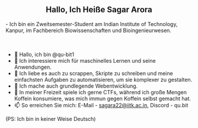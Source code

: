 <h2 align="center">Hallo, Ich Heiße Sagar Arora</h2>
- Ich bin ein Zweitsemester-Student am Indian Institute of Technology, Kanpur, im Fachbereich Biowissenschaften und Bioingenieurwesen.

<br>
<br>
<br>

- 👋 Hallo, ich bin @qu-bit1
- 👀 Ich interessiere mich für maschinelles Lernen und seine Anwendungen.
- 💞️ Ich liebe es auch zu scrappen, Skripte zu schreiben und meine einfachsten Aufgaben zu automatisieren, um sie komplexer zu gestalten.
- 🌱 Ich mache auch grundlegende Webentwicklung.
- 👾 In meiner Freizeit spiele ich gerne CTFs, während ich große Mengen Koffein konsumiere, was mich immun gegen Koffein selbst gemacht hat.
- 📫 So erreichen Sie mich: E-Mail - sagara22@iitk.ac.in, Discord - qu.bit

(PS: Ich bin in keiner Weise Deutsch)
<!---
qu-bit1/qu-bit1 ist ein ✨ besonderes ✨ Repository, weil seine `README.md` (diese Datei) auf Ihrem GitHub-Profil erscheint.
Sie können auf den Vorschau-Link klicken, um Ihre Änderungen anzusehen.
--->
